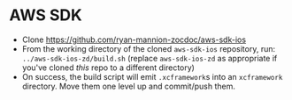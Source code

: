 # AWS SDK

* Clone https://github.com/ryan-mannion-zocdoc/aws-sdk-ios
* From the working directory of the cloned `aws-sdk-ios` repository, run: `../aws-sdk-ios-zd/build.sh` (replace `aws-sdk-ios-zd` as appropriate if you've cloned _this_ repo to a different directory)
* On success, the build script will emit `.xcframework`s into an `xcframework` directory. Move them one level up and commit/push them.

